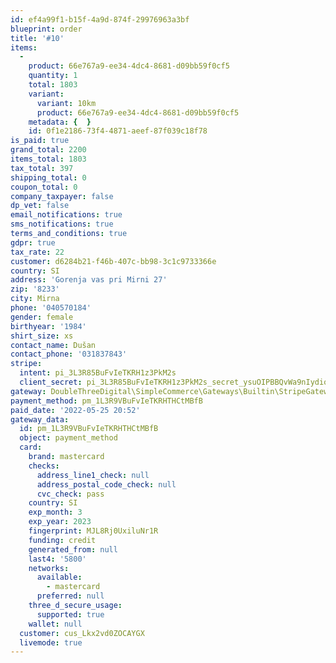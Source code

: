```yaml
---
id: ef4a99f1-b15f-4a9d-874f-29976963a3bf
blueprint: order
title: '#10'
items:
  -
    product: 66e767a9-ee34-4dc4-8681-d09bb59f0cf5
    quantity: 1
    total: 1803
    variant:
      variant: 10km
      product: 66e767a9-ee34-4dc4-8681-d09bb59f0cf5
    metadata: {  }
    id: 0f1e2186-73f4-4871-aeef-87f039c18f78
is_paid: true
grand_total: 2200
items_total: 1803
tax_total: 397
shipping_total: 0
coupon_total: 0
company_taxpayer: false
dp_vet: false
email_notifications: true
sms_notifications: true
terms_and_conditions: true
gdpr: true
tax_rate: 22
customer: d6284b21-f46b-407c-bb98-3c1c9733366e
country: SI
address: 'Gorenja vas pri Mirni 27'
zip: '8233'
city: Mirna
phone: '040570184'
gender: female
birthyear: '1984'
shirt_size: xs
contact_name: Dušan
contact_phone: '031837843'
stripe:
  intent: pi_3L3R85BuFvIeTKRH1z3PkM2s
  client_secret: pi_3L3R85BuFvIeTKRH1z3PkM2s_secret_ysuOIPBBQvWa9nIydiov5kI65
gateway: DoubleThreeDigital\SimpleCommerce\Gateways\Builtin\StripeGateway
payment_method: pm_1L3R9VBuFvIeTKRHTHCtMBfB
paid_date: '2022-05-25 20:52'
gateway_data:
  id: pm_1L3R9VBuFvIeTKRHTHCtMBfB
  object: payment_method
  card:
    brand: mastercard
    checks:
      address_line1_check: null
      address_postal_code_check: null
      cvc_check: pass
    country: SI
    exp_month: 3
    exp_year: 2023
    fingerprint: MJL8Rj0UxiluNr1R
    funding: credit
    generated_from: null
    last4: '5800'
    networks:
      available:
        - mastercard
      preferred: null
    three_d_secure_usage:
      supported: true
    wallet: null
  customer: cus_Lkx2vd0ZOCAYGX
  livemode: true
---
```


